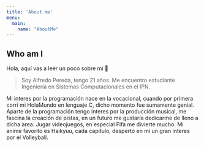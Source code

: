 ```yaml
---
title: 'About me'
menu:
  main:
    name: "AboutMe"
---
```


## Who am I

Hola, aquí vas a leer un poco sobre mi 🤩

>Soy Alfredo Pereda, tengo 21 años.
>Me encuentro estudiante Ingeniería en Sistemas Computacionales en el IPN.

Mi interes por la programación nace en la vocacional, cuando por primera corrí mi HolaMundo en lenguaje C, dicho momento fue sumamente genial.
Aparte de la programación tengo interes por la producción musical, me fascina la creación de pistas, en un futuro me gustaría dedicarme de lleno a dicha area. 
Jugar videojuegos, en especial Fifa me divierte mucho.
Mi anime favorito es Haikyuu, cada capitulo, despertó en mi un gran interes por el Volleyball.

